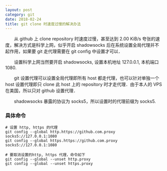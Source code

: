 ```yaml
---
layout: post
category: git
date: 2018-02-24
title: git clone 时速度过慢的解决办法
---
```


　　从 github 上 clone repository 时速度过慢，甚至达到 2.00 KiB/s 夸张的速度，解决方式是科学上网，似乎开启 shadowsocks 后在系统设置全局代理并不起作用，如果要 git 走代理需要在 git config 中设置才可以．

　　设置科学上网当然要开启 shadowsocks, 设置本机地址 127.0.0.1, 本机端口 1080.

　　git 设置代理可以设置全局代理即所有 host 都走代理，也可以针对单独一个 host 设置代理即只 clone 此 host 上的 repository 时才走代理．由于本人的 VPS 在美国，所以只对 github 设置代理．

　　shadowsocks 暴露的协议为 socks5，所以设置时的代理前缀为 socks5.

### 具体命令

```shell
# 设置 http, https 的代理
git config --global http.https://github.com.proxy socks5://127.0.0.1:1080
git config --global https.https://github.com.proxy socks5://127.0.0.1:1080

# 要取消设置的http, https 代理，命令如下
git config --global --unset http.proxy
git config --global --unset https.proxy
```

<!--
> 　　年确实是一种极其凶猛的动物，它无情的碾压了无数人的正常生活，甚至一度改变了人们的态度．它燃烧了热情与颓废，虚假与糜烂，散发的迷醉的气息让人恍如天堂而熏熏．接着它悄无声息地溜走了，人们主要是成人们逐渐从梦中清醒过来，如同冰雪消融后的原野．它走时仿佛在说，我还会回来的．
-->